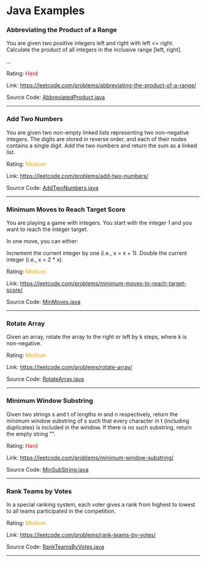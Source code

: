 # Java Examples

### Abbreviating the Product of a Range

You are given two positive integers left and right with left <= right.    
Calculate the product of all integers in the inclusive range [left, right].

...

Rating: <span style="color:red">Hard</span>

Link: https://leetcode.com/problems/abbreviating-the-product-of-a-range/

Source Code: [AbbreviatedProduct.java](examples/src/main/java/com/six311/leetcode/AbbreviateProduct.java)

<hr/> 

### Add Two Numbers

You are given two non-empty linked lists representing two non-negative integers. 
The digits are stored in reverse order, and each of their nodes contains a single digit. Add the two numbers and return the sum as a linked list.

Rating: <span style="color:orange">Medium</span>

Link: https://leetcode.com/problems/add-two-numbers/

Source Code: [AddTwoNumbers.java](examples/src/main/java/com/six311/leetcode/AddTwoNumbers.java)

<hr/>

### Minimum Moves to Reach Target Score

You are playing a game with integers. You start with the integer 1 and you want to reach the integer target.

In one move, you can either:

Increment the current integer by one (i.e., x = x + 1).
Double the current integer (i.e., x = 2 * x).

Rating: <span style="color:orange">Medium</span>

Link: https://leetcode.com/problems/minimum-moves-to-reach-target-score/

Source Code: [MinMoves.java](examples/src/main/java/com/six311/leetcode/MinMoves.java)

<hr/>

### Rotate Array

Given an array, rotate the array to the right or left by k steps, where k is non-negative.

Rating: <span style="color:orange">Medium</span>

Link: https://leetcode.com/problems/rotate-array/

Source Code: [RotateArray.java](examples/src/main/java/com/six311/leetcode/RotateArray.java)

<hr/> 

### Minimum Window Substring

Given two strings s and t of lengths m and n respectively, return the minimum 
window substring of s such that every character in t (including duplicates) is included in the window. If there is no such substring, return the empty string "".

Rating: <span style="color:red">Hard</span>

Link: https://leetcode.com/problems/minimum-window-substring/

Source Code: [MinSubString.java](examples/src/main/java/com/six311/leetcode/mw/MinSubString.java)

<hr/> 

### Rank Teams by Votes

In a special ranking system, each voter gives a rank from highest to lowest to all 
teams participated in the competition.

Rating: <span style="color:orange">Medium</span>

Link: https://leetcode.com/problems/rank-teams-by-votes/

Source Code: [RankTeamsByVotes.java](examples/src/main/java/com/six311/leetcode/rt/RankTeamsByVotes.java)

<hr/> 
